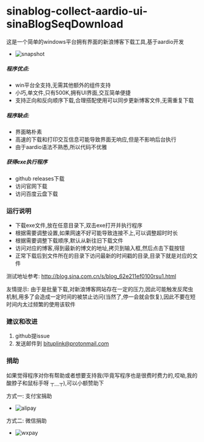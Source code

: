 # sinablog-collect-aardio-ui-sinaBlogSeqDownload
这是一个简单的windows平台拥有界面的新浪博客下载工具,基于aardio开发   

* ![snapshot](http://bituplink.com/assets/img/sinaBlogSeqDownload.png)

##### 程序优点:  
* win平台全支持,无需其他额外的组件支持
* 小巧,单文件,只有500K,拥有UI界面,交互简单便捷
* 支持正向和反向顺序下载,合理搭配使用可以同步更新博客文件,无需重复下载

##### 程序缺点:
* 界面略朴素
* 高速的下载和打印交互信息可能导致界面无响应,但是不影响后台执行
* 由于aardio语法不熟悉,所以代码不优雅

##### 获得exe执行程序
* github releases下载
* 访问官网下载
* 访问百度云盘下载 

### 运行说明
* 下载exe文件,放在任意目录下,双击exe打开并执行程序
* 根据需要调整设置,如果网速不好可能导致连接不上,可以调整超时时长
* 根据需要调整下载顺序,默认从新往旧下载文件
* 访问对应的博客,得到最新的博文的地址,拷贝到输入框,然后点击下载按钮
* 正常下载后到文件所在的目录下访问最新的时间戳的目录,目录下就是对应的文件  

测试地址参考: http://blog.sina.com.cn/s/blog_62e211ef0100rsu1.html

友情提示: 由于是批量下载,对新浪博客网站存在一定的压力,因此可能触发反爬虫机制,用多了会造成一定时间的被禁止访问(当然了,停一会就会恢复),因此不要在短时间内太过频繁的使用该软件


### 建议和改进
1. github提issue
2. 发送邮件到 bituplink@protonmail.com


### 捐助
如果觉得程序对你有帮助或者想要支持我(毕竟写程序也是很费时费力的,哎呦,我的酸脖子和鼠标手呀 ┬＿┬),可以小额赞助下

方式一: 支付宝捐助
* ![alipay](http://www.bituplink.com/assets/img/alipay.png)

方式二: 微信捐助
* ![wxpay](http://www.bituplink.com/assets/img/wxpay.png)
